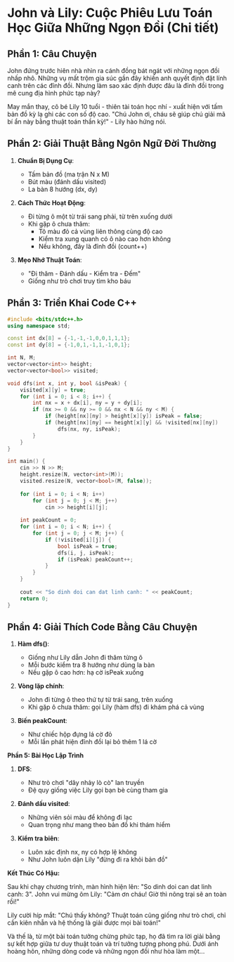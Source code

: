 # **John và Lily: Cuộc Phiêu Lưu Toán Học Giữa Những Ngọn Đồi (Chi tiết)**

## **Phần 1: Câu Chuyện**

John đứng trước hiên nhà nhìn ra cánh đồng bát ngát với những ngọn đồi nhấp nhô. Những vụ mất trộm gia súc gần đây khiến anh quyết định đặt lính canh trên các đỉnh đồi. Nhưng làm sao xác định được đâu là đỉnh đồi trong mê cung địa hình phức tạp này?

May mắn thay, cô bé Lily 10 tuổi - thiên tài toán học nhí - xuất hiện với tấm bản đồ kỳ lạ ghi các con số độ cao. "Chú John ơi, cháu sẽ giúp chú giải mã bí ẩn này bằng thuật toán thần kỳ!" - Lily hào hứng nói.

## **Phần 2: Giải Thuật Bằng Ngôn Ngữ Đời Thường**

1. **Chuẩn Bị Dụng Cụ**:
   - Tấm bản đồ (ma trận N x M)
   - Bút màu (đánh dấu visited)
   - La bàn 8 hướng (dx, dy)

2. **Cách Thức Hoạt Động**:
   - Đi từng ô một từ trái sang phải, từ trên xuống dưới
   - Khi gặp ô chưa thăm:
     * Tô màu đỏ cả vùng liên thông cùng độ cao
     * Kiểm tra xung quanh có ô nào cao hơn không
     * Nếu không, đây là đỉnh đồi (count++)

3. **Mẹo Nhớ Thuật Toán**:
   - "Đi thăm - Đánh dấu - Kiểm tra - Đếm"
   - Giống như trò chơi truy tìm kho báu

## **Phần 3: Triển Khai Code C++**

```cpp
#include <bits/stdc++.h>
using namespace std;

const int dx[8] = {-1,-1,-1,0,0,1,1,1};
const int dy[8] = {-1,0,1,-1,1,-1,0,1};

int N, M;
vector<vector<int>> height;
vector<vector<bool>> visited;

void dfs(int x, int y, bool &isPeak) {
    visited[x][y] = true;
    for (int i = 0; i < 8; i++) {
        int nx = x + dx[i], ny = y + dy[i];
        if (nx >= 0 && ny >= 0 && nx < N && ny < M) {
            if (height[nx][ny] > height[x][y]) isPeak = false;
            if (height[nx][ny] == height[x][y] && !visited[nx][ny]) 
                dfs(nx, ny, isPeak);
        }
    }
}

int main() {
    cin >> N >> M;
    height.resize(N, vector<int>(M));
    visited.resize(N, vector<bool>(M, false));
    
    for (int i = 0; i < N; i++)
        for (int j = 0; j < M; j++)
            cin >> height[i][j];
    
    int peakCount = 0;
    for (int i = 0; i < N; i++) {
        for (int j = 0; j < M; j++) {
            if (!visited[i][j]) {
                bool isPeak = true;
                dfs(i, j, isPeak);
                if (isPeak) peakCount++;
            }
        }
    }
    
    cout << "So dinh doi can dat linh canh: " << peakCount;
    return 0;
}
```

## **Phần 4: Giải Thích Code Bằng Câu Chuyện**

1. **Hàm dfs()**:
   - Giống như Lily dẫn John đi thăm từng ô
   - Mỗi bước kiểm tra 8 hướng như dùng la bàn
   - Nếu gặp ô cao hơn: hạ cờ isPeak xuống

2. **Vòng lặp chính**:
   - John đi từng ô theo thứ tự từ trái sang, trên xuống
   - Khi gặp ô chưa thăm: gọi Lily (hàm dfs) đi khám phá cả vùng

3. **Biến peakCount**:
   - Như chiếc hộp đựng lá cờ đỏ
   - Mỗi lần phát hiện đỉnh đồi lại bỏ thêm 1 lá cờ

**Phần 5: Bài Học Lập Trình**

1. **DFS**:
   - Như trò chơi "dây nhảy lò cò" lan truyền
   - Đệ quy giống việc Lily gọi bạn bè cùng tham gia

2. **Đánh dấu visited**:
   - Những viên sỏi màu để không đi lạc
   - Quan trọng như mang theo bản đồ khi thám hiểm

3. **Kiểm tra biên**:
   - Luôn xác định nx, ny có hợp lệ không
   - Như John luôn dặn Lily "đừng đi ra khỏi bản đồ"

**Kết Thúc Có Hậu:**

Sau khi chạy chương trình, màn hình hiện lên: "So dinh doi can dat linh canh: 3". John vui mừng ôm Lily: "Cảm ơn cháu! Giờ thì nông trại sẽ an toàn rồi!"

Lily cười híp mắt: "Chú thấy không? Thuật toán cũng giống như trò chơi, chỉ cần kiên nhẫn và hệ thống là giải được mọi bài toán!"

Và thế là, từ một bài toán tưởng chừng phức tạp, họ đã tìm ra lời giải bằng sự kết hợp giữa tư duy thuật toán và trí tưởng tượng phong phú. Dưới ánh hoàng hôn, những dòng code và những ngọn đồi như hòa làm một...